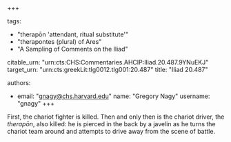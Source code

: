 +++

tags:
- "therapōn &#39;attendant, ritual substitute&#39;"
- "therapontes (plural) of Ares"
- "A Sampling of Comments on the Iliad"

citable_urn: "urn:cts:CHS:Commentaries.AHCIP:Iliad.20.487.9YNuEKJ"
target_urn: "urn:cts:greekLit:tlg0012.tlg001:20.487"
title: "Iliad 20.487"

authors:
- email: "gnagy@chs.harvard.edu"
  name: "Gregory Nagy"
  username: "gnagy"
+++

<p>First, the chariot fighter is killed. Then and only then is the chariot driver, the <em>therapōn</em>, also killed: he is pierced in the back by a javelin as he turns the chariot team around and attempts to drive away from the scene of battle.  </p>
